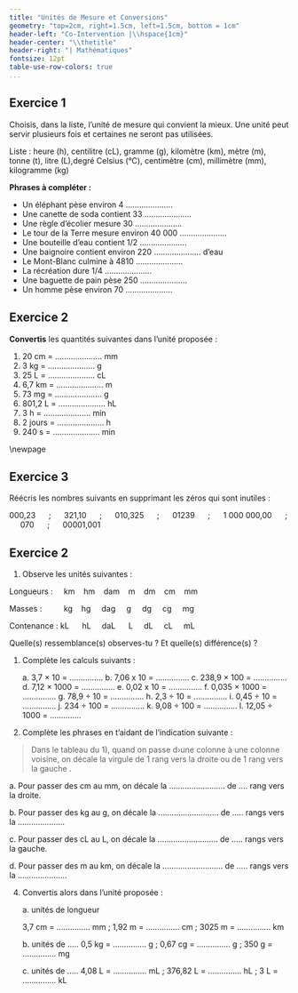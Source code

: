 ```yaml
---
title: "Unités de Mesure et Conversions"
geometry: "top=2cm, right=1.5cm, left=1.5cm, bottom = 1cm"
header-left: "Co-Intervention |\\hspace{1cm}"
header-center: "\\thetitle"
header-right: "| Mathématiques"
fontsize: 12pt
table-use-row-colors: true
...
```


## Exercice 1

Choisis, dans la liste, l’unité de mesure qui convient la mieux. Une unité peut servir plusieurs fois et certaines ne seront pas utilisées.

Liste : heure (h), centilitre (cL), gramme (g), kilomètre (km), mètre (m), tonne (t), litre (L),degré Celsius (°C), centimètre (cm), millimètre (mm), kilogramme (kg)

**Phrases à compléter :**

- Un éléphant pèse environ 4 .....................
- Une canette de soda contient 33 .....................
- Une règle d’écolier mesure 30 .....................
- Le tour de la Terre mesure environ 40 000 .....................
- Une bouteille d’eau contient 1/2 ..................... 
- Une baignoire contient environ 220 ..................... d’eau
- Le Mont-Blanc culmine à 4810 ..................... 
- La récréation dure 1/4 ..................... 
- Une baguette de pain pèse 250 .....................
- Un homme pèse environ 70 .....................

## Exercice 2

**Convertis** les quantités suivantes dans l’unité proposée :

1.  20 cm = ..................... mm  
2.   3 kg = .....................  g  
3.   25 L = ..................... cL  
4.   6,7 km = .....................  m  
5.   73 mg = ..................... g  
6.   801,2 L = ..................... hL  
7.   3 h = ..................... min  
8.   2 jours = ..................... h  
9.   240 s = ..................... min  

\newpage

## Exercice 3

Réécris les nombres suivants en supprimant les zéros qui sont inutiles :

000,23 $~~~~$   ;  $~~~~$   321,10   $~~~~$  ; $~~~~$    010,325 $~~~~$    ; $~~~~$    01239   $~~~~$  ; $~~~~$    1 000 000,00  $~~~~$   ;  $~~~~$   070 $~~~~$    ; $~~~~$    00001,001

## Exercice 2

1) Observe les unités suivantes : 

Longueurs :$~~~~$  km$~~~~$hm$~~~~$dam$~~~~$m$~~~~$dm$~~~~$cm$~~~~$mm

Masses :$~~~~~~~~~$   kg$~~~~$hg$~~~~$  dag$~~~~$    g$~~~~$    dg$~~~~$ cg$~~~~$ mg

Contenance : kL $~~~~$ hL$~~~~$  daL $~~~~$   L$~~~~$    dL$~~~~$ cL$~~~~$  mL


Quelle(s) ressemblance(s) observes-tu ? Et quelle(s) différence(s) ?


  


1) Complète les calculs suivants :
   
   a. 3,7 × 10 = ............... 
   b. 7,06 x 10 = ............... 
   c. 238,9 × 100 = ...............
   d. 7,12 × 1000 = ............... 
   e. 0,02 x 10 = ............... 
   f. 0,035 × 1000 = ...............
   g. 78,9 ÷ 10 = ............... 
   h. 2,3 ÷ 10 = ............... 
   i. 0,45 ÷ 10 = ...............
   j. 234 ÷ 100 = ............... 
   k. 9,08 ÷ 100 = ............... 
   l. 12,05 ÷ 1000 = ..............

2) Complète les phrases en t’aidant de l’indication suivante :
   
 >Dans le tableau du 1), quand on passe d›une colonne à une colonne voisine, on décale  la virgule de 1 rang vers la droite ou de 1 rang vers la gauche .

 a. Pour passer des cm au mm, on décale la ......................... de .... rang vers la droite.

 b. Pour passer des kg au g, on décale la ........................... de ..... rangs vers la .....................

 c. Pour passer des cL au L, on décale la ........................... de ..... rangs vers la gauche.

 d. Pour passer des m au km, on décale la ........................... de ..... rangs vers la ......................
 
4) Convertis alors dans l’unité proposée :
   
   a. unités de longueur

   3,7 cm = ............... mm     ; 1,92 m = ...............  cm     ; 3025 m = ...............  km

   b. unités de .....
   0,5 kg = ...............  g          ; 0,67 cg = ............... g         ; 350 g = ............... mg

   c. unités de ..... 
   4,08 L = ............... mL        ; 376,82 L = ...............  hL   ; 3 L = ............... kL